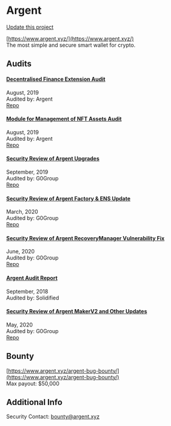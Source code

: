 
# Argent

[Update this project](https://github.com/ConsenSys/blockchainSecurityDB/edit/master/projects/argent.json)
  
[https://www.argent.xyz/](https://www.argent.xyz/)<br>
The most simple and secure smart wallet for crypto.


## Audits



#### [Decentralised Finance Extension Audit](https://github.com/argentlabs/argent-contracts/blob/develop/audit/ArgentNetwork_DeFi%20(1).md)

August, 2019<br>
Audited by: Argent<br>
[Repo](https://github.com/argentlabs/argent-contracts/commit/9ba5a6ce954c45b6b9790ff792291888bea75e44)
      


#### [Module for Management of NFT Assets Audit](https://github.com/argentlabs/argent-contracts/blob/develop/audit/ArgentNetfork_NftModule%20(1).md)

August, 2019<br>
Audited by: Argent<br>
[Repo](https://github.com/argentlabs/argent-contracts/blob/c17d3dff9ea194d16e4956c6795efa20df18e475/contracts/modules/NftTransfer.sol)
      


#### [Security Review of Argent Upgrades](https://github.com/argentlabs/argent-contracts/blob/develop/audit/G0Group-Argent_Upgrade_Nov2019.pdf)

September, 2019<br>
Audited by: G0Group<br>
[Repo](https://github.com/argentlabs/argent-contracts/tree/34da49)
      


#### [Security Review of Argent Factory & ENS Update](https://github.com/argentlabs/argent-contracts/blob/develop/audit/G0Group-Argent_Upgrade_Mar2020.pdf)

March, 2020<br>
Audited by: G0Group<br>
[Repo](https://github.com/argentlabs/argent-contracts/tree/ff1a50)
      


#### [Security Review of Argent RecoveryManager Vulnerability Fix](https://github.com/argentlabs/argent-contracts/blob/develop/audit/G0Group-ArgentFix2020Jun.pdf)

June, 2020<br>
Audited by: G0Group<br>
[Repo](https://github.com/argentlabs/argent-contracts/tree/268b7d)
      


#### [Argent Audit Report](https://github.com/argentlabs/argent-contracts/blob/develop/audit/Audit%20Report%20-%20Argent%20%5B26-11-2018%5D%20.pdf)

September, 2018<br>
Audited by: Solidified<br>

      


#### [Security Review of Argent MakerV2 and Other Updates](https://github.com/argentlabs/argent-contracts/blob/develop/audit/ArgentUpdateApr2020.pdf)

May, 2020<br>
Audited by: G0Group<br>
[Repo](https://github.com/argentlabs/argent-contracts)
      

  

## Bounty

[https://www.argent.xyz/argent-bug-bounty/](https://www.argent.xyz/argent-bug-bounty/)<br>
Max payout: $50,000


## Additional Info

Security Contact: bounty@argent.xyz
